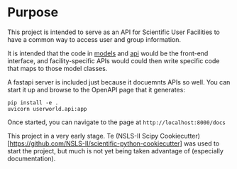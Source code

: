 # Purpose


This project is intended to serve as an API for Scientific User Facilities to 
have a common way to access user and group information. 

It is intended that the code in [models](./userworld/models.py) and [api](./userworld/api.py) would be the front-end interface, and facility-specific APIs would could then write specific code that maps to those model classes.

A fastapi server is included just because it docuemnts APIs so well. You can start it up and browse to the OpenAPI page that it generates:

    pip install -e .
    uvicorn userworld.api:app

Once started, you can navigate to the page at `http://localhost:8000/docs`

This project in a very early stage. Te (NSLS-II Scipy Cookiecutter)[https://github.com/NSLS-II/scientific-python-cookiecutter] was used to start the project, but much is not yet being taken advantage of (especially documentation).

